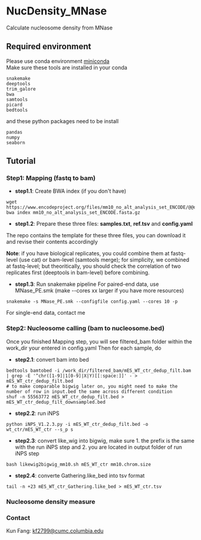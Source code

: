 # NucDensity_MNase
Calculate nucleosome density from MNase

## Required environment
Please use conda environment [miniconda](https://www.anaconda.com/docs/getting-started/miniconda/main)  
Make sure these tools are installed in your conda
```
snakemake
deeptools
trim_galore
bwa
samtools
picard
bedtools
```
and these python packages need to be install
```
pandas
numpy
seaborn
```

## Tutorial
### Step1: Mapping (fastq to bam)
* **step1.1**: Create BWA index (if you don't have)
```
wget https://www.encodeproject.org/files/mm10_no_alt_analysis_set_ENCODE/@@download/mm10_no_alt_analysis_set_ENCODE.fasta.gz
bwa index mm10_no_alt_analysis_set_ENCODE.fasta.gz
```
* **step1.2**: Prepare these three files: **samples.txt**, **ref.tsv** and **config.yaml**  

The repo contains the template for these three files, you can download it and revise their contents accordingly  

**Note**: if you have biological replicates, you could combine them at fastq-level (use cat) or bam-level (samtools merge); for simplicity, we combined at fastq-level; but theoritically, you should check the correlation of two replicates first (deeptools in bam-level) before combining.

* **step1.3**: Run snakemake pipeline
For paired-end data, use MNase_PE.smk (make --cores xx larger if you have more resources)
```
snakemake -s MNase_PE.smk --configfile config.yaml --cores 10 -p
```
For single-end data, contact me

### Step2: Nucleosome calling (bam to nucleosome.bed)
Once you finished Mapping step, you will see filtered_bam folder within the work_dir your entered in config.yaml
Then for each sample, do
* **step2.1**: convert bam into bed
```
bedtools bamtobed -i /work_dir/filtered_bam/mES_WT_ctr_dedup_filt.bam | grep -E '^chr([1-9]|1[0-9]|X|Y)[[:space:]]' - > mES_WT_ctr_dedup_filt.bed
# to make comparable bigwig later on, you might need to make the number of row in input.bed the same across different condition
shuf -n 55563772 mES_WT_ctr_dedup_filt.bed > mES_WT_ctr_dedup_filt_downsampled.bed
```
* **step2.2**: run iNPS
```
python iNPS_V1.2.3.py -i mES_WT_ctr_dedup_filt.bed -o wt_ctr/mES_WT_ctr --s_p s
```
* **step2.3**: convert like_wig into bigwig, make sure 1. the prefix is the same with the run iNPS step and 2. you are located in output folder of run iNPS step
```
bash likewig2bigwig_mm10.sh mES_WT_ctr mm10.chrom.size
```
* **step2.4**: converte Gathering.like_bed into tsv format
```
tail -n +23 mES_WT_ctr_Gathering.like_bed > mES_WT_ctr.tsv
```

### Nucleosome density measure


### Contact
Kun Fang: kf2799@cumc.columbia.edu

